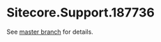 # Sitecore.Support.187736

See [master branch](https://github.com/sitecoresupport/Sitecore.Support.187736) for details.
